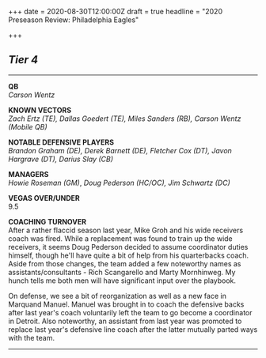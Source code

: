 +++
date = 2020-08-30T12:00:00Z
draft = true
headline = "2020 Preseason Review: Philadelphia Eagles"

+++
## _Tier 4_

***

**QB**  
_Carson Wentz_

**KNOWN VECTORS**  
_Zach Ertz (TE), Dallas Goedert (TE), Miles Sanders (RB), Carson Wentz (Mobile QB)_

**NOTABLE DEFENSIVE PLAYERS**  
_Brandon Graham (DE), Derek Barnett (DE), Fletcher Cox (DT), Javon Hargrave (DT), Darius Slay (CB)_

**MANAGERS**  
_Howie Roseman (GM)_, _Doug Pederson (HC/OC), Jim Schwartz (DC)_

**VEGAS OVER/UNDER**  
9\.5

**COACHING TURNOVER**  
After a rather flaccid season last year, Mike Groh and his wide receivers coach was fired. While a replacement was found to train up the wide receivers, it seems Doug Pederson decided to assume coordinator duties himself, though he'll have quite a bit of help from his quarterbacks coach. Aside from those changes, the team added a few noteworthy names as assistants/consultants - Rich Scangarello and Marty Mornhinweg. My hunch tells me both men will have significant input over the playbook.

On defense, we see a bit of reorganization as well as a new face in Marquand Manuel. Manuel was brought in to coach the defensive backs after last year's coach voluntarily left the team to go become a coordinator in Detroit. Also noteworthy, an assistant from last year was promoted to replace last year's defensive line coach after the latter mutually parted ways with the team.

***